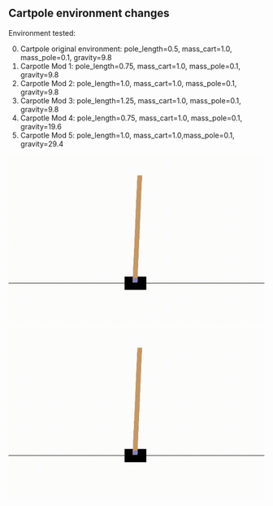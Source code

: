 ## Cartpole environment changes
Environment tested: 

0. Cartpole original environment: pole_length=$0.5$, mass_cart=$1.0$, mass_pole=$0.1$, gravity=$9.8$
1. Carpotle Mod 1: pole_length=$0.75$, mass_cart=$1.0$, mass_pole=$0.1$, gravity=$9.8$
2. Carpotle Mod 2: pole_length=$1.0$, mass_cart=$1.0$, mass_pole=$0.1$, gravity=$9.8$
3. Carpotle Mod 3: pole_length=$1.25$, mass_cart=$1.0$, mass_pole=$0.1$, gravity=$9.8$
4. Carpotle Mod 4: pole_length=$0.75$, mass_cart=$1.0$, mass_pole=$0.1$, gravity=$19.6$
5. Carpotle Mod 5: pole_length=$1.0$, mass_cart=$1.0$,mass_pole=$0.1$, gravity=$29.4$

![](gifs/cartpole_1.gif)
![](gifs/cartpole_2.gif)
